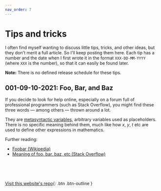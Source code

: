 ```yaml
---
nav_order: 7
---
```


<script async="">
    window.MathJax = {
        tex: {
            inlineMath: [['$', '$'], ['\\(', '\\)']]
        },
        svg: {
            fontCache: 'global'
        },
        jax: ["input/TeX", "output/CommonHTML"]
    };
    (function () {
        var script = document.createElement('script');
        script.src = 'https://cdn.jsdelivr.net/npm/mathjax@3/es5/tex-svg.js';
        script.async = true;
        document.head.appendChild(script);
    })();
</script>

# Tips and tricks

I often find myself wanting to discuss little tips, tricks, and other ideas, but they don't merit a full article. So I'll keep posting them here. Each tip has a number and the date when I first wrote it in the format `XXX-DD-MM-YYYY` (where `XXX` is the number), so that it can easily be found later.

**Note:** There is no defined release schedule for these tips.

## 001-09-10-2021: Foo, Bar, and Baz
If you decide to look for help online, especially on a forum full of professional programmers (such as Stack Overflow), you might find these three words — among others — thrown around a lot.

They are [metasyntactic variables](https://en.wikipedia.org/wiki/Metasyntactic_variable), arbitrary variables used as placeholders. There is no specific meaning behind them, much like how $x$, $y$, $t$ etc are used to define other expressions in mathematics.

Further reading:
* [Foobar \(Wikipedia\)](https://en.wikipedia.org/wiki/Foobar)
* [Meaning of foo, bar, baz, etc \(Stack Overflow\)](https://stackoverflow.com/questions/34212049/meaning-of-foo-bar-baz-etc)

<br> <br> <br>

[Visit this website's repo](https://github.com/eccentricOrange/CAIE-Computer-Science){: .btn .btn-outline }